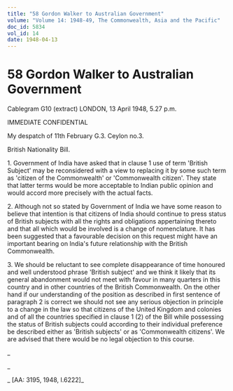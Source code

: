 ```yaml
---
title: "58 Gordon Walker to Australian Government"
volume: "Volume 14: 1948-49, The Commonwealth, Asia and the Pacific"
doc_id: 5834
vol_id: 14
date: 1948-04-13
---
```


# 58 Gordon Walker to Australian Government

Cablegram G10 (extract) LONDON, 13 April 1948, 5.27 p.m.

IMMEDIATE CONFIDENTIAL

My despatch of 11th February G.3. Ceylon no.3.

British Nationality Bill.

1\. Government of India have asked that in clause 1 use of term 'British Subject' may be reconsidered with a view to replacing it by some such term as 'citizen of the Commonwealth' or 'Commonwealth citizen'. They state that latter terms would be more acceptable to Indian public opinion and would accord more precisely with the actual facts.

2\. Although not so stated by Government of India we have some reason to believe that intention is that citizens of India should continue to press status of British subjects with all the rights and obligations appertaining thereto and that all which would be involved is a change of nomenclature. It has been suggested that a favourable decision on this request might have an important bearing on India's future relationship with the British Commonwealth.

3\. We should be reluctant to see complete disappearance of time honoured and well understood phrase 'British subject' and we think it likely that its general abandonment would not meet with favour in many quarters in this country and in other countries of the British Commonwealth. On the other hand if our understanding of the position as described in first sentence of paragraph 2 is correct we should not see any serious objection in principle to a change in the law so that citizens of the United Kingdom and colonies and of all the countries specified in clause 1 (2) of the Bill while possessing the status of British subjects could according to their individual preference be described either as 'British subjects' or as 'Commonwealth citizens'. We are advised that there would be no legal objection to this course.

_

_

_ [AA: 3195, 1948, I.6222]_
